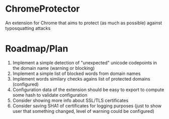 # ChromeProtector
An extension for Chrome that aims to protect (as much as possible) against typosquatting attacks


# Roadmap/Plan

1. Implement a simple detection of "unexpected" unicode codepoints in the domain name (warning or blocking)
2. Implement a simple list of blocked words from domain names
3. Implement words similary checks agains list of protected domains (configured)
4. Configuration data of the extension should be easy to export to compute some hash to validate configuration
5. Consider showing more info about SSL/TLS certificates
6. Consider saving SHA1 of certificates for logging purposes (just to show user that something changed, level of warning could be configured)
